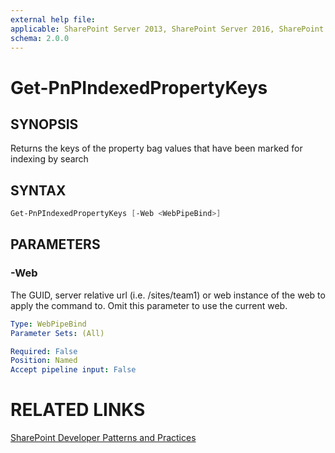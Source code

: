```yaml
---
external help file:
applicable: SharePoint Server 2013, SharePoint Server 2016, SharePoint Online
schema: 2.0.0
---
```

# Get-PnPIndexedPropertyKeys

## SYNOPSIS
Returns the keys of the property bag values that have been marked for indexing by search

## SYNTAX 

```powershell
Get-PnPIndexedPropertyKeys [-Web <WebPipeBind>]
```

## PARAMETERS

### -Web
The GUID, server relative url (i.e. /sites/team1) or web instance of the web to apply the command to. Omit this parameter to use the current web.

```yaml
Type: WebPipeBind
Parameter Sets: (All)

Required: False
Position: Named
Accept pipeline input: False
```

# RELATED LINKS

[SharePoint Developer Patterns and Practices](http://aka.ms/sppnp)
